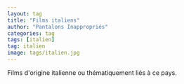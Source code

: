 ```yaml
---
layout: tag
title: "Films italiens"
author: "Pantalons Inappropriés"
categories: tag
tags: [italien]
tag: italien
image: tags/italien.jpg
---
```


Films d'origine italienne ou thématiquement liés à ce pays.
